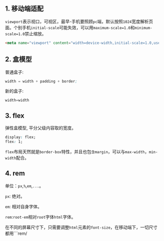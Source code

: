 ## 1. 移动端适配

```viewport```表示视口，可视区，最早-手机要照顾```pc```端，默认按照```1024```宽度解析页面。个别手机```initial-scale```可能失效，可以用```maximum-scale=1.0```和```minimum-scale=1.0```禁止缩放。

```html
<meta name="viewport" content="width=device-width,initial-scale=1.0,user-scaleable=no,maximum-scale=1.0,minimum-scale=1.0" />
```

## 2. 盒模型

普通盒子:

```s
width = width + padding + border;
```

新的盒子:

```s
width=width
```

## 3. flex

弹性盒模型, 平分父级内容取的宽度。

```css
display: flex;
flex: 1;
```

```flex```布局天然就是```border-box```特性，并且也包```含margin```，可以与```max-width```，```min-width```配合。

## 4. rem

单位：```px```,```%```,```em```,```...```。

```px```: 绝对。

```em```: 相对自身字体。

```rem```:```root-em```相对```root```字体```html```字体。

在不同的屏幕尺寸下，只需要调整```html```元素的```font-size```，在移动端下，一切尺寸都用```rem/